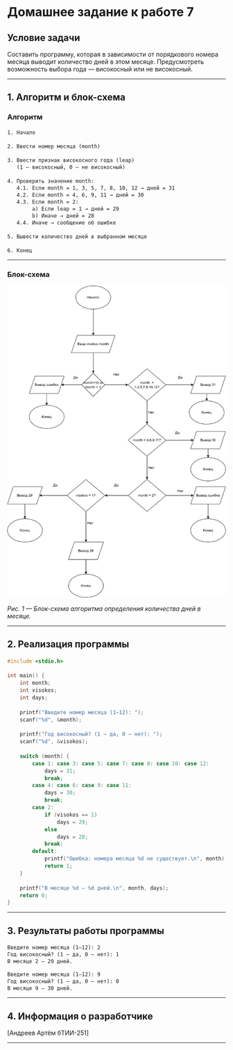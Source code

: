 # Домашнее задание к работе 7

## Условие задачи

Составить программу, которая в зависимости от порядкового номера месяца выводит количество дней в этом месяце.
Предусмотреть возможность выбора года — високосный или не високосный.

---

## 1. Алгоритм и блок-схема

### Алгоритм

```
1. Начало

2. Ввести номер месяца (month)

3. Ввести признак високосного года (leap)
   (1 — високосный, 0 — не високосный)

4. Проверить значение month:
   4.1. Если month = 1, 3, 5, 7, 8, 10, 12 → дней = 31
   4.2. Если month = 4, 6, 9, 11 → дней = 30
   4.3. Если month = 2:
        a) Если leap = 1 → дней = 29
        b) Иначе → дней = 28
   4.4. Иначе → сообщение об ошибке

5. Вывести количество дней в выбранном месяце

6. Конец
```

---

### Блок-схема

![Блок-схема алгоритма](диаграмма_7.png "Блок-схема")

*Рис. 1 — Блок-схема алгоритма определения количества дней в месяце.*

---

## 2. Реализация программы

```c
#include <stdio.h>

int main() {
    int month;
    int visokos; 
    int days;

    printf("Введите номер месяца (1–12): ");
    scanf("%d", &month);

    printf("Год високосный? (1 — да, 0 — нет): ");
    scanf("%d", &visokos);

    switch (month) {
        case 1: case 3: case 5: case 7: case 8: case 10: case 12:
            days = 31;
            break;
        case 4: case 6: case 9: case 11:
            days = 30;
            break;
        case 2:
            if (visokos == 1)
                days = 29;
            else
                days = 28;
            break;
        default:
            printf("Ошибка: номера месяца %d не существует.\n", month);
            return 1;
    }

    printf("В месяце %d — %d дней.\n", month, days);
    return 0;
}
```

---

## 3. Результаты работы программы

```
Введите номер месяца (1–12): 2
Год високосный? (1 — да, 0 — нет): 1
В месяце 2 — 29 дней.
```

```
Введите номер месяца (1–12): 9
Год високосный? (1 — да, 0 — нет): 0
В месяце 9 — 30 дней.
```

---

## 4. Информация о разработчике

[Андреев Артём бТИИ-251]

---
